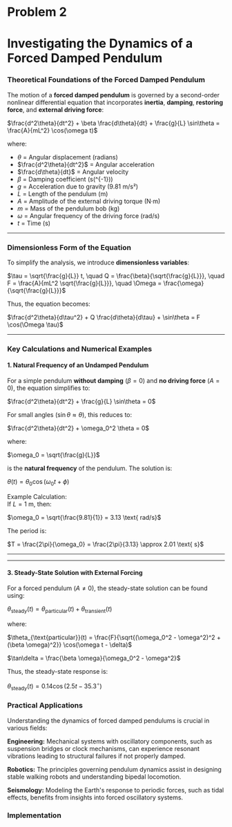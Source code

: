 # Problem 2

# Investigating the Dynamics of a Forced Damped Pendulum

### **Theoretical Foundations of the Forced Damped Pendulum**
  

The motion of a **forced damped pendulum** is governed by a second-order nonlinear differential equation that incorporates **inertia**, **damping**, **restoring force**, and **external driving force**:  

$\frac{d^2\theta}{dt^2} + \beta \frac{d\theta}{dt} + \frac{g}{L} \sin\theta = \frac{A}{mL^2} \cos(\omega t)$

where:  
- $\theta$ = Angular displacement (radians)  
- $\frac{d^2\theta}{dt^2}$ = Angular acceleration  
- $\frac{d\theta}{dt}$ = Angular velocity  
- $\beta$ = Damping coefficient (s\(^{-1}\))  
- $g$ = Acceleration due to gravity (9.81 m/s²)  
- $L$ = Length of the pendulum (m)  
- $A$ = Amplitude of the external driving torque (N·m)  
- $m$ = Mass of the pendulum bob (kg)  
- $\omega$ = Angular frequency of the driving force (rad/s)  
- $t$ = Time (s)  

---

### **Dimensionless Form of the Equation**  

To simplify the analysis, we introduce **dimensionless variables**:

$\tau = \sqrt{\frac{g}{L}} t, \quad Q = \frac{\beta}{\sqrt{\frac{g}{L}}}, \quad F = \frac{A}{mL^2 \sqrt{\frac{g}{L}}}, \quad \Omega = \frac{\omega}{\sqrt{\frac{g}{L}}}$

Thus, the equation becomes:

$\frac{d^2\theta}{d\tau^2} + Q \frac{d\theta}{d\tau} + \sin\theta = F \cos(\Omega \tau)$

---

### **Key Calculations and Numerical Examples**  

#### **1. Natural Frequency of an Undamped Pendulum**  
For a simple pendulum **without damping** ($\beta = 0$) and **no driving force** ($A = 0$), the equation simplifies to:

$\frac{d^2\theta}{dt^2} + \frac{g}{L} \sin\theta = 0$

For small angles ($\sin\theta \approx \theta$), this reduces to:

$\frac{d^2\theta}{dt^2} + \omega_0^2 \theta = 0$

where:

$\omega_0 = \sqrt{\frac{g}{L}}$

is the **natural frequency** of the pendulum. The solution is:

$\theta(t) = \theta_0 \cos(\omega_0 t + \phi)$

Example Calculation:  
If $L = 1$ m, then:

$\omega_0 = \sqrt{\frac{9.81}{1}} = 3.13 \text{ rad/s}$

The period is:

$T = \frac{2\pi}{\omega_0} = \frac{2\pi}{3.13} \approx 2.01 \text{ s}$

---



---

#### **3. Steady-State Solution with External Forcing**  
For a forced pendulum ($A \neq 0$), the steady-state solution can be found using:

$\theta_{\text{steady}}(t) = \theta_{\text{particular}}(t) + \theta_{\text{transient}}(t)$

where:

$\theta_{\text{particular}}(t) = \frac{F}{\sqrt{(\omega_0^2 - \omega^2)^2 + (\beta \omega)^2}} \cos(\omega t - \delta)$

$\tan\delta = \frac{\beta \omega}{\omega_0^2 - \omega^2}$



Thus, the steady-state response is:

$\theta_{\text{steady}}(t) = 0.14 \cos(2.5t - 35.3^\circ)$

### Practical Applications
Understanding the dynamics of forced damped pendulums is crucial in various fields:

**Engineering:**  Mechanical systems with oscillatory components, such as suspension bridges or clock mechanisms, can experience resonant vibrations leading to structural failures if not properly damped.

**Robotics:** The principles governing pendulum dynamics assist in designing stable walking robots and understanding bipedal locomotion.

**Seismology:** Modeling the Earth's response to periodic forces, such as tidal effects, benefits from insights into forced oscillatory systems.

### Implementation
